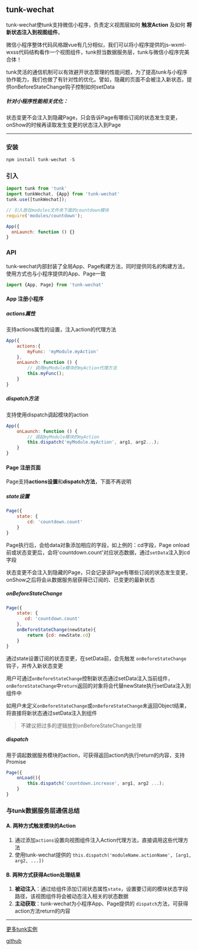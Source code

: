 ## tunk-wechat


tunk-wechat使tunk支持微信小程序，负责定义视图层如何 **触发Action** 及如何 **将新状态注入到视图组件**。

微信小程序整体代码风格跟vue有几分相似，我们可以将小程序提供的js-wxml-wxss代码结构看作一个视图组件，tunk担当数据服务层，tunk与微信小程序完美合体！

tunk灵活的通信机制可以有效避开状态管理的性能问题，为了提高tunk与小程序协作能力，我们也做了有针对性的优化。譬如，隐藏的页面不会被注入新状态，提供onBeforeStateChange钩子控制如何setData


##### 针对小程序性能相关优化：
状态变更不会注入到隐藏Page，只会告诉Page有哪些订阅的状态发生变更，onShow的时候再读取发生变更的状态注入到Page

----

### 安装
````javascript
npm install tunk-wechat -S
````

### 引入
````javascript
import tunk from 'tunk'
import tunkWechat, {App} from 'tunk-wechat'
tunk.use([tunkWechat]);

// 引入放在modules文件夹下面的countdown模块
require('modules/countdown');

App({
  onLaunch: function () {}
}
````

### API

tunk-wechat内部封装了全局App、Page构建方法，同时提供同名的构建方法，使用方式也与小程序提供的App、Page一致

````javascript
import {App, Page} from 'tunk-wechat'
````

#### App 注册小程序
##### actions属性
支持actions属性的设置，注入action的代理方法

````javascript
App({
    actions:{
        myFunc: 'myModule.myAction'
    },
    onLaunch: function () {
        // 调用myModule模块的myAction代理方法
        this.myFunc();
    }
}
````
##### dispatch方法
支持使用dispatch调起模块的action

````javascript
App({
    onLaunch: function () {
        // 调起myModule模块的myAction
        this.dispatch('myModule.myAction', arg1, arg2...);
    }
}
````

#### Page 注册页面

Page支持**actions设置**和**dispatch方法**，下面不再说明

##### state设置
````javascript
Page({
    state: {
        cd: 'countdown.count'
    }
}
````

Page执行后，会给data对象添加相应的字段，如上例的：cd字段，Page onload前或状态变更后，会将'countdown.count'对应状态数据，通过`setData`注入到cd字段

状态变更不会注入到隐藏的Page，只会记录该Page有哪些订阅的状态发生变更，onShow之后将会从数据服务层获得已订阅的、已变更的最新状态

##### onBeforeStateChange
````javascript
Page({
    state: {
       cd: 'countdown.count'
    },
    onBeforeStateChange(newState){
    	return {cd: newState.cd}
    }
}
````

通过state设置订阅的状态变更，在setData前，会先触发 `onBeforeStateChange` 钩子，并传入新状态变更

用户可通过`onBeforeStateChange`控制新状态通过setData注入当前组件，`onBeforeStateChange`中`return`返回的对象将会代替newState执行setData注入到组件中

如用户未定义`onBeforeStateChange`或`onBeforeStateChange`未返回Object结果，将直接将新状态通过setData注入到组件

> 不建议把过多的逻辑放到onBeforeStateChange处理

##### dispatch
用于调起数据服务模块的action，可获得返回action内执行return的内容，支持Promise 

````javascript
Page({
    onLoad(){
    	this.dispatch('countdown.increase', arg1, arg2 ...);
    }
}
````

### 与tunk数据服务层通信总结

#### A. 两种方式触发模块的Action

1. 通过添加`actions`设置向视图组件注入Action代理方法，直接调用这些代理方法
2. 使用tunk-wechat提供的 `this.dispatch('moduleName.actionName', [arg1, arg2, ...])`

#### B. 两种方式获得Action处理结果

1. **被动注入**：通过给组件添加订阅状态属性`state`，设置要订阅的模块状态字段路径，该视图组件将会被动态注入相关的状态数据
2. **主动获取**：tunk-wechat为小程序App、Page提供的 `dispatch`方法，可获得action方法return的内容


----

[更多tunk实例](https://github.com/tunkjs/examples)

[github](https://github.com/tunkjs/tunk-wechat)
